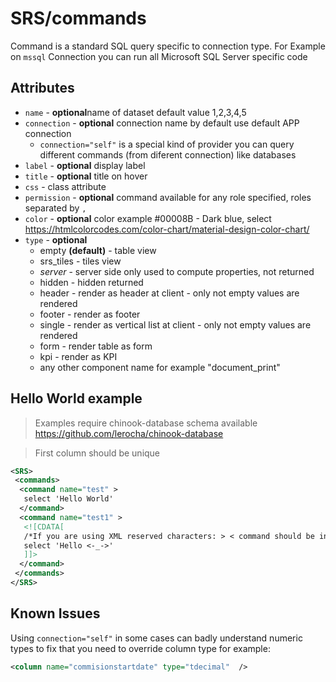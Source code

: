 # SRS/commands

Command is a standard SQL query specific to connection type.
For Example on `mssql` Connection you can run all Microsoft SQL Server specific code

## Attributes


- `name` - **optional**name of dataset default value 1,2,3,4,5
- `connection` - **optional** connection name by default use default APP connection
  - `connection="self"`  is a special kind of provider you can query different commands (from diferent connection) like databases
- `label` - **optional** display label
- `title` - **optional** title on hover
- `css` - class attribute
- `permission` - **optional**  command available for any role specified, roles separated by `,` 
- `color` -  **optional** color  example #00008B - Dark blue, select https://htmlcolorcodes.com/color-chart/material-design-color-chart/
- `type` - **optional**
  - empty  **(default)**  - table view
  - srs_tiles - tiles view
  - *server* - server side only used to compute properties, not returned
  - hidden - hidden returned
  - header - render  as header at client - only not empty values are rendered
  - footer - render  as footer 
  - single - render as vertical  list at client - only not empty values are rendered
  - form - render table as form 
  - kpi - render as KPI
  - any other component name for example "document_print"

## Hello World example

> Examples require chinook-database schema available https://github.com/lerocha/chinook-database

> First column should be unique

~~~ xml
<SRS>
 <commands>
  <command name="test" >
   select 'Hello World'
  </command>
  <command name="test1" >
   <![CDATA[
   /*If you are using XML reserved characters: > < command should be in CDATA block*/
   select 'Hello <-_->'
   ]]>
  </command>
 </commands>
</SRS>
~~~

## Known Issues

Using `connection="self"` in some cases can badly understand numeric types to fix that you need to override column type for example:

``` xml
<column name="commisionstartdate" type="tdecimal"  />
```
